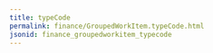 ```yaml
---
title: typeCode
permalink: finance/GroupedWorkItem.typeCode.html
jsonid: finance_groupedworkitem_typecode
---
```

